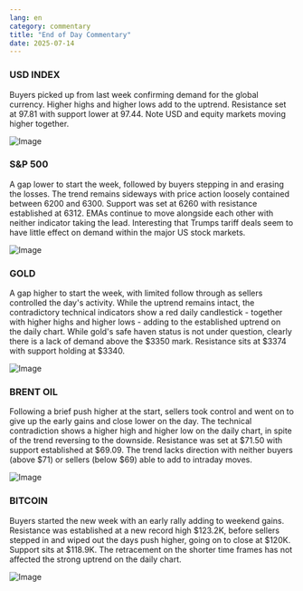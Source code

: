 ```yaml
---
lang: en
category: commentary
title: "End of Day Commentary"
date: 2025-07-14
---
```


### USD INDEX

Buyers picked up from last week confirming demand for the global currency. Higher highs and higher lows add to the uptrend. Resistance set at 97.81 with support lower at 97.44. Note USD and equity markets moving higher together.   

![Image](https://markleighedu.github.io/img/Jul-2025/14-Jul-2025/usdindex.jpg)

### S&P 500

A gap lower to start the week, followed by buyers stepping in and erasing the losses. The trend remains sideways with price action loosely contained between 6200 and 6300. Support was set at 6260 with resistance established at 6312. EMAs continue to move alongside each other with neither indicator taking the lead. Interesting that Trumps tariff deals seem to have little effect on demand within the major US stock markets. 

![Image](https://markleighedu.github.io/img/Jul-2025/14-Jul-2025/sp500.jpg)

### GOLD

A gap higher to start the week, with limited follow through as sellers controlled the day's activity. While the uptrend remains intact, the contradictory technical indicators show a red daily candlestick - together with higher highs and higher lows - adding to the established uptrend on the daily chart. While gold's safe haven status is not under question, clearly there is a lack of demand above the $3350 mark. Resistance sits at $3374 with support holding at $3340. 

![Image](https://markleighedu.github.io/img/Jul-2025/14-Jul-2025/gold.jpg)

### BRENT OIL

Following a brief push higher at the start, sellers took control and went on to give up the early gains and close lower on the day. The technical contradiction shows a higher high and higher low on the daily chart, in spite of the trend reversing to the downside. Resistance was set at $71.50 with support established at $69.09. The trend lacks direction with neither buyers (above $71) or sellers (below $69) able to add to intraday moves. 

![Image](https://markleighedu.github.io/img/Jul-2025/14-Jul-2025/brentoil.jpg)

### BITCOIN

Buyers started the new week with an early rally adding to weekend gains. Resistance was established at a new record high $123.2K, before sellers stepped in and wiped out the days push higher, going on to close at $120K. Support sits at $118.9K. The retracement on the shorter time frames has not affected the strong uptrend on the daily chart.  

![Image](https://markleighedu.github.io/img/Jul-2025/14-Jul-2025/bitcoin.jpg)

